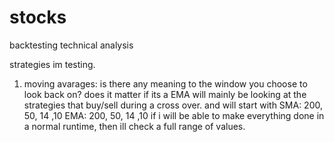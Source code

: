 # stocks
backtesting technical analysis 

strategies im testing.
1. moving avarages: is there any meaning to the window you choose to look back on? does it matter if its a EMA
    will mainly be looking at the strategies that buy/sell during a cross over. and will start with
   SMA: 200, 50, 14 ,10
   EMA: 200, 50, 14 ,10
   if i will be able to make everything done in a normal runtime, then ill check a full range of values.



